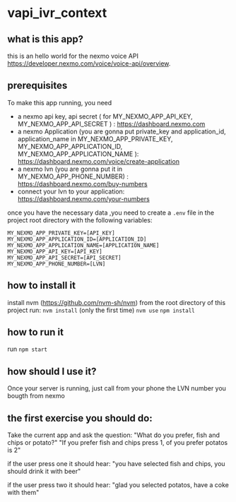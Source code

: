 # vapi_ivr_context


## what is this app?
this is an hello world for the nexmo voice API https://developer.nexmo.com/voice/voice-api/overview.


## prerequisites
To make this app running, you need 
 - a nexmo api key, api secret ( for MY_NEXMO_APP_API_KEY, MY_NEXMO_APP_API_SECRET ) : https://dashboard.nexmo.com
 - a nexmo Application (you are gonna put private_key and application_id, application_name in MY_NEXMO_APP_PRIVATE_KEY, MY_NEXMO_APP_APPLICATION_ID, MY_NEXMO_APP_APPLICATION_NAME ): https://dashboard.nexmo.com/voice/create-application
 - a nexmo lvn (you are gonna put it in MY_NEXMO_APP_PHONE_NUMBER) : https://dashboard.nexmo.com/buy-numbers
 - connect your lvn to your application: https://dashboard.nexmo.com/your-numbers


once you have the necessary data ,you need to create a `.env` file in the project root directory with the following variables:
```
MY_NEXMO_APP_PRIVATE_KEY=[API_KEY]
MY_NEXMO_APP_APPLICATION_ID=[APPLICATION_ID]
MY_NEXMO_APP_APPLICATION_NAME=[APPLICATION_NAME]
MY_NEXMO_APP_API_KEY=[API_KEY]
MY_NEXMO_APP_API_SECRET=[API_SECRET]
MY_NEXMO_APP_PHONE_NUMBER=[LVN]
```


## how to install it
install nvm (https://github.com/nvm-sh/nvm)
from the root directory of this project run:
`nvm install` (only the first time)
`nvm use`
`npm install`
## how to run it
run
`npm start`


## how should I use it?
Once your server is running, just call from your phone the LVN number you bougth from nexmo

## the first exercise you should do:
Take the current app and ask the question: 
"What do you prefer, fish and chips or potato?"
"If you prefer fish and chips press 1, of you prefer potatos is 2"

if the user press one it should hear:
"you have selected fish and chips, you should drink it with beer"

if the user press two it should hear:
"glad you selected potatos, have a coke with them"


